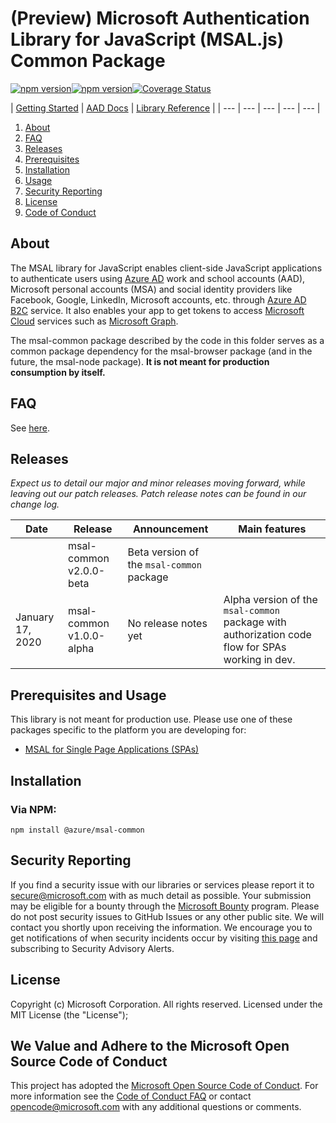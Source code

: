 # (Preview) Microsoft Authentication Library for JavaScript (MSAL.js) Common Package
[![npm version](https://img.shields.io/npm/v/@azure/msal-common.svg?style=flat)](https://www.npmjs.com/package/@azure/msal-common/)[![npm version](https://img.shields.io/npm/dm/@azure/msal-common.svg)](https://nodei.co/npm/@azure/msal-common/)[![Coverage Status](https://coveralls.io/repos/github/AzureAD/microsoft-authentication-library-for-js/badge.svg?branch=dev)](https://coveralls.io/github/AzureAD/microsoft-authentication-library-for-js?branch=dev)

| <a href="https://docs.microsoft.com/azure/active-directory/develop/guidedsetups/active-directory-javascriptspa" target="_blank">Getting Started</a> | <a href="https://aka.ms/aaddevv2" target="_blank">AAD Docs</a> | <a href="https://azuread.github.io/microsoft-authentication-library-for-js/ref/msal-core/" target="_blank">Library Reference</a> |
| --- | --- | --- | --- | --- |

1. [About](#about)
2. [FAQ](./FAQ.md)
3. [Releases](#releases)
4. [Prerequisites](#prerequisites)
5. [Installation](#installation)
6. [Usage](#usage)
9. [Security Reporting](#security-reporting)
10. [License](#license)
11. [Code of Conduct](#we-value-and-adhere-to-the-microsoft-open-source-code-of-conduct)

## About

The MSAL library for JavaScript enables client-side JavaScript applications to authenticate users using [Azure AD](https://docs.microsoft.com/en-us/azure/active-directory/develop/v2-overview) work and school accounts (AAD), Microsoft personal accounts (MSA) and social identity providers like Facebook, Google, LinkedIn, Microsoft accounts, etc. through [Azure AD B2C](https://docs.microsoft.com/en-us/azure/active-directory-b2c/active-directory-b2c-overview#identity-providers) service. It also enables your app to get tokens to access [Microsoft Cloud](https://www.microsoft.com/enterprise) services such as [Microsoft Graph](https://graph.microsoft.io). 

The msal-common package described by the code in this folder serves as a common package dependency for the msal-browser package (and in the future, the msal-node package). **It is not meant for production consumption by itself.**

## FAQ

See [here](./FAQ.md).

## Releases

*Expect us to detail our major and minor releases moving forward, while leaving out our patch releases.  Patch release notes can be found in our change log.*

| Date | Release | Announcement | Main features |
| ------| ------- | ---------| --------- |
|  | msal-common v2.0.0-beta | Beta version of the `msal-common` package |
| January 17, 2020 | msal-common v1.0.0-alpha | No release notes yet | Alpha version of the `msal-common` package with authorization code flow for SPAs working in dev. |

## Prerequisites and Usage
This library is not meant for production use. Please use one of these packages specific to the platform you are developing for:

- [MSAL for Single Page Applications (SPAs)](../msal-browser/README.md)

## Installation
### Via NPM:

    npm install @azure/msal-common

## Security Reporting

If you find a security issue with our libraries or services please report it to [secure@microsoft.com](mailto:secure@microsoft.com) with as much detail as possible. Your submission may be eligible for a bounty through the [Microsoft Bounty](http://aka.ms/bugbounty) program. Please do not post security issues to GitHub Issues or any other public site. We will contact you shortly upon receiving the information. We encourage you to get notifications of when security incidents occur by visiting [this page](https://technet.microsoft.com/en-us/security/dd252948) and subscribing to Security Advisory Alerts.

## License

Copyright (c) Microsoft Corporation.  All rights reserved. Licensed under the MIT License (the "License");

## We Value and Adhere to the Microsoft Open Source Code of Conduct

This project has adopted the [Microsoft Open Source Code of Conduct](https://opensource.microsoft.com/codeofconduct/). For more information see the [Code of Conduct FAQ](https://opensource.microsoft.com/codeofconduct/faq/) or contact [opencode@microsoft.com](mailto:opencode@microsoft.com) with any additional questions or comments.
